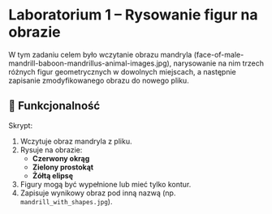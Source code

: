 # Laboratorium 1 – Rysowanie figur na obrazie

W tym zadaniu celem było wczytanie obrazu mandryla (face-of-male-mandrill-baboon-mandrillus-animal-images.jpg), narysowanie na nim trzech różnych figur geometrycznych w dowolnych miejscach, a następnie zapisanie zmodyfikowanego obrazu do nowego pliku.

## 🧠 Funkcjonalność

Skrypt:
1. Wczytuje obraz mandryla z pliku.
2. Rysuje na obrazie:
   - **Czerwony okrąg**
   - **Zielony prostokąt**
   - **Żółtą elipsę**
3. Figury mogą być wypełnione lub mieć tylko kontur.
4. Zapisuje wynikowy obraz pod inną nazwą (np. `mandrill_with_shapes.jpg`).